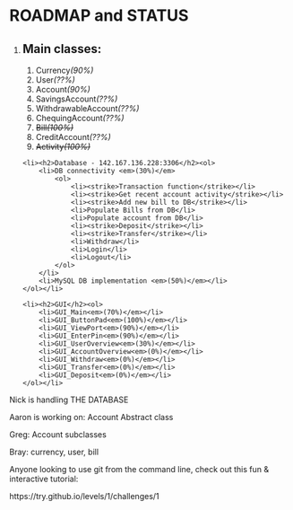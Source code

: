 <h1>ROADMAP and STATUS</h1>

<ol>
	<li><h2>Main classes:</h2><ol>
		<li>Currency<em>(90%)</em></li>
		<li>User<em>(??%)</em></li>
		<li>Account<em>(90%)</em></li>
		<li>SavingsAccount<em>(??%)</em></li>
		<li>WithdrawableAccount<em>(??%)</em></li>
		<li>ChequingAccount<em>(??%)</em></li>
		<li><strike>Bill<em>(100%)</em></strike></li>
		<li>CreditAccount<em>(??%)</em></li>
		<li><strike>Activity<em>(100%)</em></strike></li>
	</ol></li>
	
    <li><h2>Database - 142.167.136.228:3306</h2><ol>
		<li>DB connectivity <em>(30%)</em>
			<ol>
				<li><strike>Transaction function</strike></li>
				<li><strike>Get recent account activity</strike></li>
				<li><strike>Add new bill to DB</strike></li>
				<li>Populate Bills from DB</li>
				<li>Populate account from DB</li>
				<li><strike>Deposit</strike></li>
				<li><strike>Transfer</strike></li>
				<li>Withdraw</li>
				<li>Login</li>
				<li>Logout</li>
			</ol>
		</li>
		<li>MySQL DB implementation <em>(50%)</em></li>
	</ol></li>
	
	<li><h2>GUI</h2><ol>
		<li>GUI_Main<em>(70%)</em></li>
		<li>GUI_ButtonPad<em>(100%)</em></li>
		<li>GUI_ViewPort<em>(90%)</em></li>
		<li>GUI_EnterPin<em>(90%)</em></li>
		<li>GUI_UserOverview<em>(30%)</em></li>
		<li>GUI_AccountOverview<em>(0%)</em></li>
		<li>GUI_Withdraw<em>(0%)</em></li>
		<li>GUI_Transfer<em>(0%)</em></li>
		<li>GUI_Deposit<em>(0%)</em></li>
	</ol></li>
</ol>

<p>Nick is handling THE DATABASE</p>
<p>Aaron is working on: Account Abstract class</p>
<p>Greg: Account subclasses</p>
<p>Bray: currency, user, bill</p>

<p>Anyone looking to use git from the command line, check out this fun & interactive tutorial:</p>
https://try.github.io/levels/1/challenges/1
